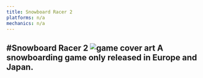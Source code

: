 ```yaml
---
title: Snowboard Racer 2
platforms: n/a
mechanics: n/a
---
```

#Snowboard Racer 2
![game cover art](//images.igdb.com/igdb/image/upload/t_thumb/rdsfv21fmumbj0is8iyj.jpg "Logo Title Text 1")
A snowboarding game only released in Europe and Japan.
-
